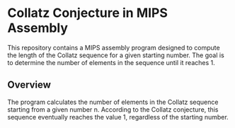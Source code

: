 # Collatz Conjecture in MIPS Assembly

This repository contains a MIPS assembly program designed to compute the length of the Collatz sequence for a given starting number. The goal is to determine the number of elements in the sequence until it reaches 1.

## Overview

The program calculates the number of elements in the Collatz sequence starting from a given number n. According to the Collatz conjecture, this sequence eventually reaches the value 1, regardless of the starting number.